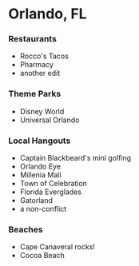 # Orlando, FL

### Restaurants
- Rocco's Tacos
- Pharmacy
- another edit

### Theme Parks
- Disney World
- Universal Orlando

### Local Hangouts
- Captain Blackbeard's mini golfing
- Orlando Eye
- Millenia Mall
- Town of Celebration
- Florida Everglades
- Gatorland
- a non-conflict

### Beaches
- Cape Canaveral rocks!
- Cocoa Beach
